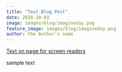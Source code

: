```yaml
---
title: "Test Blog Post"
date: 2020-10-03
image: images/blog/imagineday.png
feature_image: images/blog/imagineday.png
author: the Author's name
---
```


[Text on page for screen readers](/testblogpost.txt)


sample text



